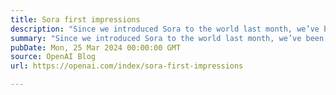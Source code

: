 ```yaml
---
title: Sora first impressions
description: "Since we introduced Sora to the world last month, we’ve been working with artists to learn how Sora might aid in their creative process."
summary: "Since we introduced Sora to the world last month, we’ve been working with artists to learn how Sora might aid in their creative process."
pubDate: Mon, 25 Mar 2024 00:00:00 GMT
source: OpenAI Blog
url: https://openai.com/index/sora-first-impressions

---
```


